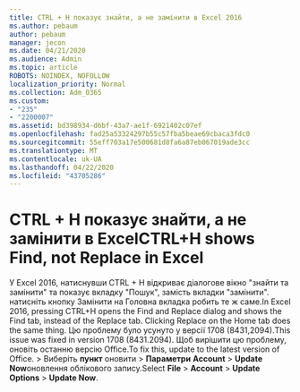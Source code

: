```yaml
---
title: CTRL + H показує знайти, а не замінити в Excel 2016
ms.author: pebaum
author: pebaum
manager: jecon
ms.date: 04/21/2020
ms.audience: Admin
ms.topic: article
ROBOTS: NOINDEX, NOFOLLOW
localization_priority: Normal
ms.collection: Adm_O365
ms.custom:
- "235"
- "2200007"
ms.assetid: bd398934-d6bf-43a7-ae1f-6921402c07ef
ms.openlocfilehash: fad25a53324297b55c57fba5beae69cbaca3fdc0
ms.sourcegitcommit: 55eff703a17e500681d8fa6a87eb067019ade3cc
ms.translationtype: MT
ms.contentlocale: uk-UA
ms.lasthandoff: 04/22/2020
ms.locfileid: "43705286"
---
```

# <a name="ctrlh-shows-find-not-replace-in-excel"></a><span data-ttu-id="c6043-102">CTRL + H показує знайти, а не замінити в Excel</span><span class="sxs-lookup"><span data-stu-id="c6043-102">CTRL+H shows Find, not Replace in Excel</span></span>

<span data-ttu-id="c6043-103">У Excel 2016, натиснувши CTRL + H відкриває діалогове вікно "знайти та замінити" та показує вкладку "Пошук", замість вкладки "замінити". натисніть кнопку Замінити на Головна вкладка робить те ж саме.</span><span class="sxs-lookup"><span data-stu-id="c6043-103">In Excel 2016, pressing CTRL+H opens the Find and Replace dialog and shows the Find tab, instead of the Replace tab. Clicking Replace on the Home tab does the same thing.</span></span> <span data-ttu-id="c6043-104">Цю проблему було усунуто у версії 1708 (8431,2094).</span><span class="sxs-lookup"><span data-stu-id="c6043-104">This issue was fixed in version 1708 (8431.2094).</span></span> <span data-ttu-id="c6043-105">Щоб вирішити цю проблему, оновіть останню версію Office.</span><span class="sxs-lookup"><span data-stu-id="c6043-105">To fix this, update to the latest version of Office.</span></span> <span data-ttu-id="c6043-106">\> Виберіть **пункт** оновити \> **Параметри** **Account** \> **Update Now**оновлення облікового запису.</span><span class="sxs-lookup"><span data-stu-id="c6043-106">Select **File** \> **Account** \> **Update Options** \> **Update Now**.</span></span>
  
